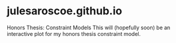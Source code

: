 # julesaroscoe.github.io
Honors Thesis: Constraint Models
This will (hopefully soon) be an interactive plot for my honors thesis constraint model. 



